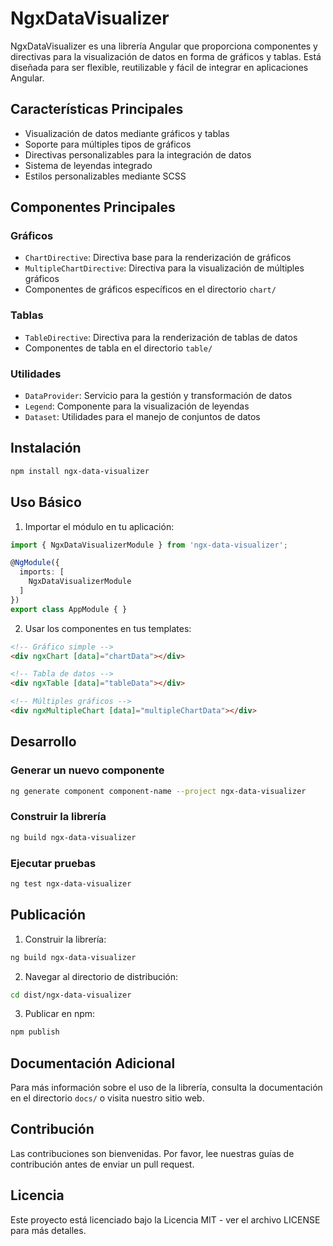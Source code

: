 # NgxDataVisualizer

NgxDataVisualizer es una librería Angular que proporciona componentes y directivas para la visualización de datos en forma de gráficos y tablas. Está diseñada para ser flexible, reutilizable y fácil de integrar en aplicaciones Angular.

## Características Principales

- Visualización de datos mediante gráficos y tablas
- Soporte para múltiples tipos de gráficos
- Directivas personalizables para la integración de datos
- Sistema de leyendas integrado
- Estilos personalizables mediante SCSS

## Componentes Principales

### Gráficos
- `ChartDirective`: Directiva base para la renderización de gráficos
- `MultipleChartDirective`: Directiva para la visualización de múltiples gráficos
- Componentes de gráficos específicos en el directorio `chart/`

### Tablas
- `TableDirective`: Directiva para la renderización de tablas de datos
- Componentes de tabla en el directorio `table/`

### Utilidades
- `DataProvider`: Servicio para la gestión y transformación de datos
- `Legend`: Componente para la visualización de leyendas
- `Dataset`: Utilidades para el manejo de conjuntos de datos

## Instalación

```bash
npm install ngx-data-visualizer
```

## Uso Básico

1. Importar el módulo en tu aplicación:

```typescript
import { NgxDataVisualizerModule } from 'ngx-data-visualizer';

@NgModule({
  imports: [
    NgxDataVisualizerModule
  ]
})
export class AppModule { }
```

2. Usar los componentes en tus templates:

```html
<!-- Gráfico simple -->
<div ngxChart [data]="chartData"></div>

<!-- Tabla de datos -->
<div ngxTable [data]="tableData"></div>

<!-- Múltiples gráficos -->
<div ngxMultipleChart [data]="multipleChartData"></div>
```

## Desarrollo

### Generar un nuevo componente

```bash
ng generate component component-name --project ngx-data-visualizer
```

### Construir la librería

```bash
ng build ngx-data-visualizer
```

### Ejecutar pruebas

```bash
ng test ngx-data-visualizer
```

## Publicación

1. Construir la librería:
```bash
ng build ngx-data-visualizer
```

2. Navegar al directorio de distribución:
```bash
cd dist/ngx-data-visualizer
```

3. Publicar en npm:
```bash
npm publish
```

## Documentación Adicional

Para más información sobre el uso de la librería, consulta la documentación en el directorio `docs/` o visita nuestro sitio web.

## Contribución

Las contribuciones son bienvenidas. Por favor, lee nuestras guías de contribución antes de enviar un pull request.

## Licencia

Este proyecto está licenciado bajo la Licencia MIT - ver el archivo LICENSE para más detalles.
